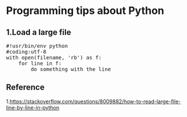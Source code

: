 # Programming tips about Python


## 1.Load a large file

<pre>#!usr/bin/env python
#coding:utf-8
with open(filename, 'rb') as f:
	for line in f:
		do something with the line</pre>
## Reference
1.<href>https://stackoverflow.com/questions/8009882/how-to-read-large-file-line-by-line-in-python</href>
